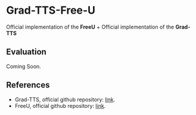 # Grad-TTS-Free-U

Official implementation of the **FreeU** + Official implementation of the **Grad-TTS**


## Evaluation
Coming Soon.


## References

* Grad-TTS, official github repository: [link](https://github.com/huawei-noah/Speech-Backbones/tree/main/Grad-TTS).
* FreeU, official github repository: [link](https://github.com/ChenyangSi/FreeU).
